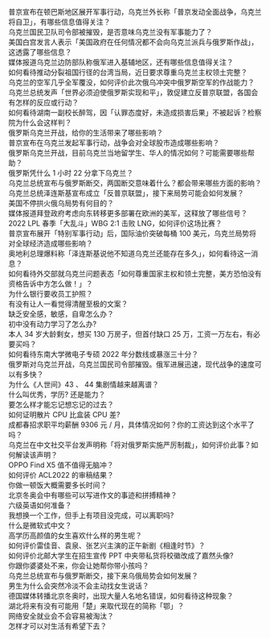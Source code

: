 普京宣布在顿巴斯地区展开军事行动，乌克兰外长称「普京发动全面战争，乌克兰将自卫」，有哪些信息值得关注？  
乌克兰国民卫队司令部被摧毁，是否意味乌克兰没有军事能力了？  
美国白宫发言人表示「美国政府在任何情况都不会向乌克兰派兵与俄罗斯作战」，这透露了哪些信息？  
媒体报道乌克兰边防部队称俄军进入基辅地区，还有哪些信息值得关注？  
如何看待推动分裂祖国行径的台湾当局，近日要求尊重乌克兰主权领土完整？  
乌克兰的空军几乎全军覆没，如何评价此次俄乌冲突中俄罗斯空军的作战能力？  
乌克兰总统发声「世界必须迫使俄罗斯实现和平」，敦促建立反普京联盟，各国会有怎样的反应或行动？  
如何看待湖南一副校长醉驾，因「认罪态度好，未造成损害后果」不被起诉？检察院为什么会这样判？  
俄罗斯乌克兰开战，给你的生活带来了哪些影响？  
普京宣布在乌克兰发起军事行动，战争会对全球股市造成哪些影响？  
俄罗斯乌克兰开战，目前乌克兰当地留学生、华人的情况如何？可能需要哪些帮助？  
俄罗斯凭什么 1 小时 22 分拿下乌克兰？  
乌克兰总统宣布与俄罗斯断交，两国断交意味着什么？都会带来哪些方面的影响？  
乌克兰总统泽连斯基宣布成立「反普京联盟」，接下来局势可能会如何发展？  
美国不停拱火俄乌局势有何目的？  
媒体报道拜登政府考虑向东转移更多部署在欧洲的美军，这释放了哪些信号？  
2022 LPL 春季「大乱斗」WBG 2:1 击败 LNG，如何评价这场比赛？  
普京宣布展开「特别军事行动」后，国际油价突破每桶 100 美元，乌克兰局势将对全球经济造成哪些影响？  
奥地利总理爆料称「泽连斯基说他不知道乌克兰还能存在多久」，如何看待这一消息？  
如何看待外交部就乌克兰问题表态「如何尊重国家主权和领土完整，美方恐怕没有资格告诉中方怎么做！」？  
为什么银行要收员工护照？  
有没有让人一看觉得清醒至极的文案？  
缺乏安全感，敏感，自卑怎么办？  
初中没有动力学习了怎么办?  
本人 34 岁大龄剩女，想买 130 万房子，但首付缺口 25 万，工资一万左右，有必要买吗？  
如何看待东南大学微电子专硕 2022 年分数线或暴涨三十分？  
俄罗斯对乌克兰开战，乌克兰国民司令部摧毁。俄军进展迅速，现代战争的速度可以有多快？  
为什么《人世间》43 、 44 集剧情越来越离谱？  
什么叫优秀，学历? 还是能力？  
要怎么样才能忘记想忘记的过去？  
如何证明散片 CPU 比盒装 CPU 差?  
成都春招求职平均薪酬 9306 元 / 月，具体情况如何？你的工资达到这个水平了吗？  
乌克兰在中文社交平台发声明称「将对俄罗斯实施严厉制裁」，如何评价此事？如何解读该声明？  
OPPO Find X5 值不值得无脑冲？  
如何评价 ACL2022 的审稿结果？  
你做一顿饭大概需要多长时间？  
北京冬奥会中有哪些可以写进作文的事迹和拼搏精神？  
六级英语如何准备？  
我想换一个工作，但手上有项目没完成，可以离职吗?  
什么是微软式中文？  
高学历高颜值的女生喜欢什么样的男生呢？  
如何评价雷佳音、袁泉、张艺兴主演的正午新剧《相逢时节》？  
如何评价北邮大学生在招生宣传 PPT 中夹带私货将校徽改成了嘉然头像?  
你跟你婆婆处不来，你会让她帮你带小孩吗？  
乌克兰总统宣布与俄罗斯断交，接下来乌俄局势会如何发展？  
男生为什么会突然冷淡不会主动找女生说话？  
德国媒体转播北京冬奥时，出现大量人名地名错误，如何看待这种现象？  
湖北将来有没有可能用「楚」来取代现在的简称「鄂」？  
网络安全就业会不会容易被淘汰？  
怎样才可以对生活有希望下去？  
